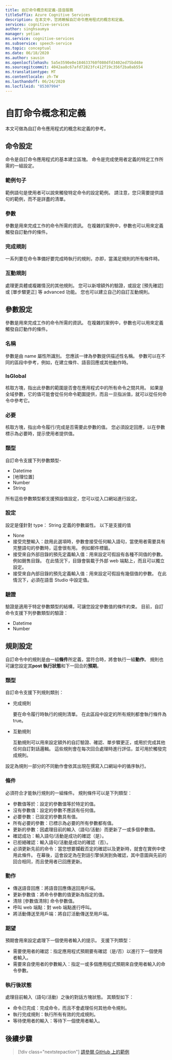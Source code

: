 ```yaml
---
title: 自訂命令概念和定義-語音服務
titleSuffix: Azure Cognitive Services
description: 在本文中，您將瞭解自訂命令應用程式的概念和定義。
services: cognitive-services
author: singhsaumya
manager: yetian
ms.service: cognitive-services
ms.subservice: speech-service
ms.topic: conceptual
ms.date: 06/18/2020
ms.author: sausin
ms.openlocfilehash: 5a5e3590e0e184633760f080dfd3402ed75bd48e
ms.sourcegitcommit: 4042aa8c67afd72823fc412f19c356f2ba0ab554
ms.translationtype: MT
ms.contentlocale: zh-TW
ms.lasthandoff: 06/24/2020
ms.locfileid: "85307994"
---
```

# <a name="custom-commands-concepts-and-definitions"></a>自訂命令概念和定義

本文可做為自訂命令應用程式的概念和定義的參考。

## <a name="commands-configuration"></a>命令設定
命令是自訂命令應用程式的基本建立區塊。 命令是完成使用者定義的特定工作所需的一組設定。

### <a name="example-sentences"></a>範例句子
範例語句是使用者可以說來觸發特定命令的設定範例。 請注意，您只需要提供語句的範例，而不是詳盡的清單。 

### <a name="parameters"></a>參數
參數是用來完成工作的命令所需的資訊。 在複雜的案例中，參數也可以用來定義觸發自訂動作的條件。

### <a name="completion-rules"></a>完成規則
一系列要在命令準備好要完成時執行的規則，亦即，當滿足規則的所有條件時。

### <a name="interaction-rules"></a>互動規則
處理更具體或複雜情況的其他規則。 您可以新增額外的驗證，或設定 [預先確認] 或 [單步驟更正] 等 advanced 功能。 您也可以建立自己的自訂互動規則。

## <a name="parameters-configuration"></a>參數設定

參數是用來完成工作的命令所需的資訊。 在複雜的案例中，參數也可以用來定義觸發自訂動作的條件。

### <a name="name"></a>名稱
參數是由 name 屬性所識別。 您應該一律為參數提供描述性名稱。 參數可以在不同的區段中參考，例如，在建立條件、語音回應或其他動作時。
 
### <a name="isglobal"></a>IsGlobal
核取方塊，指出此參數的範圍是否會在應用程式中的所有命令之間共用。 如果是全域參數，它的值可能會從任何命令範圍提供，而且一旦指派值，就可以從任何命令中參考它。 

### <a name="required"></a>必要
核取方塊，指出命令履行/完成是否需要此參數的值。 您必須設定回應，以在參數標示為必要時，提示使用者提供值。

### <a name="type"></a>類型
自訂命令支援下列參數類型-


* Datetime
* [地理位置]
* Number
* String

所有這些參數類型都支援預設值設定，您可以從入口網站進行設定。

### <a name="configuration"></a>設定
設定是僅針對 type： String 定義的參數屬性。 以下是支援的值
* None
* 接受完整輸入：啟用此選項時，參數會接受任何輸入語句，當使用者需要具有完整語句的參數時，這會很有用。 例如郵件標籤。
* 接受來自外部目錄的預先定義輸入值：用來設定可假設有各種不同值的參數。 例如銷售目錄。 在此情況下，目錄會裝載于外部 web 端點上，而且可以獨立設定。
* 接受來自內部目錄的預先定義輸入值：用來設定可假設有幾個值的參數。 在此情況下，必須在語音 Studio 中設定值。


### <a name="validation"></a>驗證
驗證是適用于特定參數類型的結構，可讓您設定參數值的條件約束。 目前，自訂命令支援下列參數類型的驗證：
* Datetime
* Number

## <a name="rules-configuration"></a>規則設定
自訂命令中的規則是由一組**條件**所定義，當符合時，將會執行一組**動作**。 規則也可讓您設定其**post 執行狀態**和下一回合的**預期**。

### <a name="types"></a>類型
自訂命令支援下列規則類別：
* 完成規則

    要在命令履行時執行的規則清單。 在此區段中設定的所有規則都會執行條件為 true。
    
* 互動規則

    互動規則可以用來設定額外的自訂驗證、確認、單步驟更正，或用於完成其他任何自訂對話邏輯。 這些規則會在每次回合處理時進行評估，並可用於觸發完成規則。

設定為規則一部分的不同動作會依其出現在撰寫入口網站中的循序執行。
    
### <a name="conditions"></a>條件
必須符合才能執行規則的一組條件。 規則條件可以是下列類型：
* 參數值等於：設定的參數值等於特定的值。
* 沒有參數值：設定的參數不應該有任何值。
* 必要參數：已設定的參數具有值。
* 所有必要的參數：已標示為必要的所有參數都有值。
* 更新的參數：因處理目前的輸入（語句/活動）而更新了一或多個參數值。
* 確認成功：輸入語句/活動是成功的確認（是）。
* 已拒絕確認：輸入語句/活動是成功的確認（否）。
* 必須更新先前的命令：當您想要攔截否定的確認以及更新時，就會在實例中使用此條件。 在幕後，這會設定為在對話引擎偵測到負確認，其中意圖與先前的回合相同，而且使用者已回應更新。

### <a name="actions"></a>動作
* 傳送語音回應：將語音回應傳送回用戶端。
* 更新參數值：將命令參數的值更新為指定的值。
* 清除 [參數值清除] 命令參數值。
* 呼叫 web 端點：對 web 端點進行呼叫。
* 將活動傳送至用戶端：將自訂活動傳送至用戶端。

### <a name="expectations"></a>期望
預期會用來設定處理下一個使用者輸入的提示。 支援下列類型：
* 需要使用者的確認：指定應用程式預期要有確認（是/否）以進行下一個使用者輸入。
* 需要來自使用者的參數輸入：指定一或多個應用程式預期來自使用者輸入的命令參數。

### <a name="post-execution-state"></a>執行後狀態
處理目前輸入（語句/活動）之後的對話方塊狀態。 其類型如下：
* 命令已完成：完成命令，而且不會處理任何其他命令規則。
* 執行完成規則：執行所有有效的完成規則。
* 等待使用者的輸入：等待下一個使用者輸入。

## <a name="next-steps"></a>後續步驟

> [!div class="nextstepaction"]
> [請參閱 GitHub 上的範例](https://aka.ms/speech/cc-samples)
